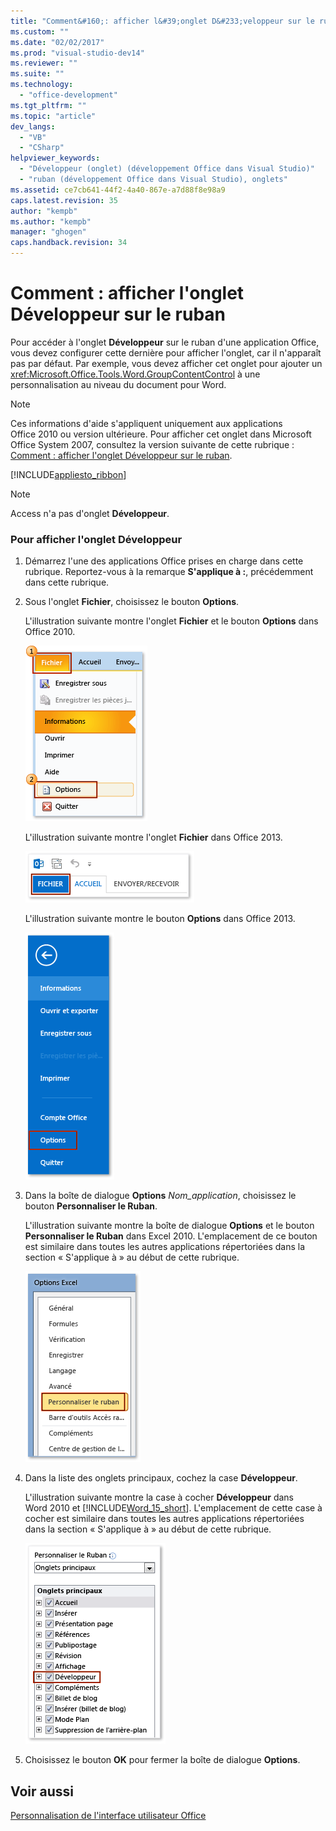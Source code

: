 ```yaml
---
title: "Comment&#160;: afficher l&#39;onglet D&#233;veloppeur sur le ruban | Microsoft Docs"
ms.custom: ""
ms.date: "02/02/2017"
ms.prod: "visual-studio-dev14"
ms.reviewer: ""
ms.suite: ""
ms.technology: 
  - "office-development"
ms.tgt_pltfrm: ""
ms.topic: "article"
dev_langs: 
  - "VB"
  - "CSharp"
helpviewer_keywords: 
  - "Développeur (onglet) (développement Office dans Visual Studio)"
  - "ruban (développement Office dans Visual Studio), onglets"
ms.assetid: ce7cb641-44f2-4a40-867e-a7d88f8e98a9
caps.latest.revision: 35
author: "kempb"
ms.author: "kempb"
manager: "ghogen"
caps.handback.revision: 34
---
```

# Comment&#160;: afficher l&#39;onglet D&#233;veloppeur sur le ruban
  Pour accéder à l'onglet **Développeur** sur le ruban d'une application Office, vous devez configurer cette dernière pour afficher l'onglet, car il n'apparaît pas par défaut.  Par exemple, vous devez afficher cet onglet pour ajouter un <xref:Microsoft.Office.Tools.Word.GroupContentControl> à une personnalisation au niveau du document pour Word.  
  
> [!NOTE]  
>  Ces informations d'aide s'appliquent uniquement aux applications Office 2010 ou version ultérieure.  Pour afficher cet onglet dans Microsoft Office System 2007, consultez la version suivante de cette rubrique : [Comment : afficher l'onglet Développeur sur le ruban](http://msdn.microsoft.com/library/bb608625(v=vs.90).aspx).  
  
 [!INCLUDE[appliesto_ribbon](../vsto/includes/appliesto-ribbon-md.md)]  
  
> [!NOTE]  
>  Access n'a pas d'onglet **Développeur**.  
  
### Pour afficher l'onglet Développeur  
  
1.  Démarrez l'une des applications Office prises en charge dans cette rubrique.  Reportez\-vous à la remarque **S'applique à :**, précédemment dans cette rubrique.  
  
2.  Sous l'onglet **Fichier**, choisissez le bouton **Options**.  
  
     L'illustration suivante montre l'onglet **Fichier** et le bouton **Options** dans Office 2010.  
  
     ![Choix de fichier, Options dans Outlook 2010](../vsto/media/vsto-office-file-tab.png "Choix de fichier, Options dans Outlook 2010")  
  
     L'illustration suivante montre l'onglet **Fichier** dans Office 2013.  
  
     ![Onglet Fichier dans Outlook 2013](../vsto/media/vsto-office2013-filetab.png "Onglet Fichier dans Outlook 2013")  
  
     L'illustration suivante montre le bouton **Options** dans Office 2013.  
  
     ![Bouton Options dans Outlook 2013 Preview](../vsto/media/vsto-office2013-optionsbutton.png "Bouton Options dans Outlook 2013 Preview")  
  
3.  Dans la boîte de dialogue **Options** *Nom\_application*, choisissez le bouton **Personnaliser le Ruban**.  
  
     L'illustration suivante montre la boîte de dialogue **Options** et le bouton **Personnaliser le Ruban** dans Excel 2010.  L'emplacement de ce bouton est similaire dans toutes les autres applications répertoriées dans la section « S'applique à » au début de cette rubrique.  
  
     ![Bouton Personnaliser le Ruban](../vsto/media/vsto-office2010-customizeribbonbutton.png "Bouton Personnaliser le Ruban")  
  
4.  Dans la liste des onglets principaux, cochez la case **Développeur**.  
  
     L'illustration suivante montre la case à cocher **Développeur** dans Word 2010 et [!INCLUDE[Word_15_short](../vsto/includes/word-15-short-md.md)].  L'emplacement de cette case à cocher est similaire dans toutes les autres applications répertoriées dans la section « S'applique à » au début de cette rubrique.  
  
     ![Case à cocher « Développeur » dans la boîte de dialogue Options Word](../vsto/media/vsto-office2010-developercheckbox.png "Case à cocher « Développeur » dans la boîte de dialogue Options Word")  
  
5.  Choisissez le bouton **OK** pour fermer la boîte de dialogue **Options**.  
  
## Voir aussi  
 [Personnalisation de l'interface utilisateur Office](../vsto/office-ui-customization.md)  
  
  